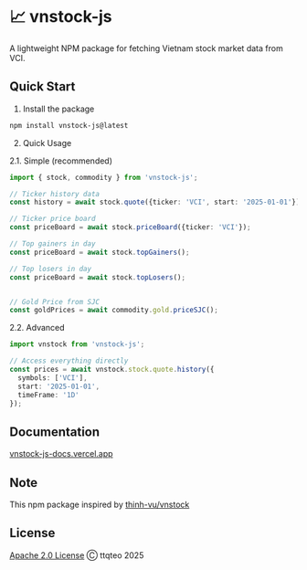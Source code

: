 # 📈 vnstock-js

A lightweight NPM package for fetching Vietnam stock market data from VCI.

## Quick Start

1. Install the package
```bash
npm install vnstock-js@latest
```

2. Quick Usage

2.1. Simple (recommended)
```ts
import { stock, commodity } from 'vnstock-js';

// Ticker history data
const history = await stock.quote({ticker: 'VCI', start: '2025-01-01'});

// Ticker price board
const priceBoard = await stock.priceBoard({ticker: 'VCI'});

// Top gainers in day
const priceBoard = await stock.topGainers();

// Top losers in day
const priceBoard = await stock.topLosers();


// Gold Price from SJC
const goldPrices = await commodity.gold.priceSJC();
```

2.2. Advanced
```ts
import vnstock from 'vnstock-js';

// Access everything directly
const prices = await vnstock.stock.quote.history({
  symbols: ['VCI'],
  start: '2025-01-01',
  timeFrame: '1D'
});
```

## Documentation
[vnstock-js-docs.vercel.app](https://vnstock-js-docs.vercel.app/)

## Note

This npm package inspired by [thinh-vu/vnstock](https://github.com/thinh-vu/vnstock)

## License
[Apache 2.0 License](LICENSE) Ⓒ ttqteo 2025